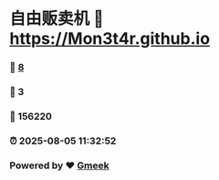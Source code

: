 # 自由贩卖机 :link: https://Mon3t4r.github.io 
### :page_facing_up: [8](https://Mon3t4r.github.io/tag.html) 
### :speech_balloon: 3 
### :hibiscus: 156220 
### :alarm_clock: 2025-08-05 11:32:52 
### Powered by :heart: [Gmeek](https://github.com/Meekdai/Gmeek)
